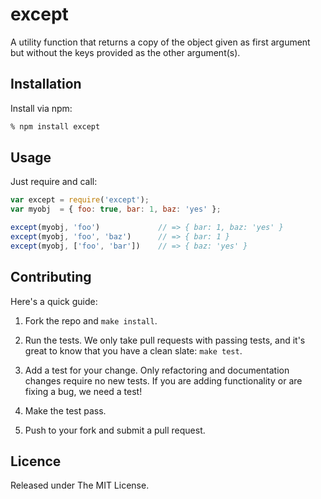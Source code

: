 # except

A utility function that returns a copy of the object given as first argument but without the keys provided as the other argument(s).


## Installation

Install via npm:

```bash
% npm install except
```


## Usage

Just require and call:

```js
var except = require('except');
var myobj  = { foo: true, bar: 1, baz: 'yes' };

except(myobj, 'foo')             // => { bar: 1, baz: 'yes' }
except(myobj, 'foo', 'baz')      // => { bar: 1 }
except(myobj, ['foo', 'bar'])    // => { baz: 'yes' }
```


## Contributing

Here's a quick guide:

1. Fork the repo and `make install`.

2. Run the tests. We only take pull requests with passing tests, and it's great to know that you have a clean slate: `make test`.

3. Add a test for your change. Only refactoring and documentation changes require no new tests. If you are adding functionality or are fixing a bug, we need a test!

4. Make the test pass.

5. Push to your fork and submit a pull request.


## Licence

Released under The MIT License.
